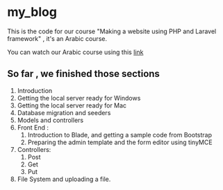 # my_blog

This is the code for our course "Making a website using PHP and Laravel framework" , it's an Arabic course.

You can watch our Arabic course using this [link](https://www.youtube.com/playlist?list=PL2UGtUVmMrkpg3SvR-3emkafaZgCOaIW1)

## So far , we finished those sections

1. Introduction
2. Getting the local server ready for Windows
3. Getting the local server ready for Mac
4. Database migration and seeders
5. Models and controllers
6. Front End :
   1. Introduction to Blade, and getting a sample code from Bootstrap
   2. Preparing the admin template and the form editor using tinyMCE
7. Controllers:
   1. Post
   2. Get
   3. Put
8. File System and uploading a file.